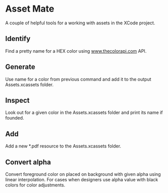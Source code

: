 # Asset Mate

A couple of helpful tools for a working with assets in the XCode project.

## Identify

Find a pretty name for a HEX color using www.thecolorapi.com API.

## Generate

Use name for a color from previous command and add it to the output Assets.xcassets folder.

## Inspect

Look out for a given color in the Assets.xcassets folder and print its name if founded.

## Add

Add a new *.pdf resource to the Assets.xcassets folder.

## Convert alpha

Convert foreground color on placed on background with given alpha using linear interpolation.
For cases when designers use alpha value with black colors for color adjustments.

